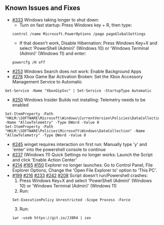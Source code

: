## Known Issues and Fixes
- [#333](https://github.com/ChrisTitusTech/win10script/issues/333) Windows taking longer to shut down:
  - Turn on fast startup: Press Windows key + R, then type:
  ```
  control /name Microsoft.PowerOptions /page pageGlobalSettings
  ```
  - If that doesn't work, Disable Hibernation: Press Windows Key+X and select 'PowerShell (Admin)' (Windows 10) or 'Windows Terminal (Admin)' (Windows 11) and enter:
  ```
  powercfg /H off
  ```
- [#253](https://github.com/ChrisTitusTech/win10script/issues/253) Windows Search does not work: Enable Background Apps
- [#278](https://github.com/ChrisTitusTech/win10script/issues/278) Xbox Game Bar Activation Broken: Set the Xbox Accessory Management Service to Automatic
```
Get-Service -Name "XboxGipSvc" | Set-Service -StartupType Automatic
```
- [#250](https://github.com/ChrisTitusTech/win10script/issues/250) Windows Insider Builds not installing: Telemetry needs to be enabled
```
Set-ItemProperty -Path "HKLM:\SOFTWARE\Microsoft\Windows\CurrentVersion\Policies\DataCollection" -Name "AllowTelemetry" -Type DWord -Value 0
Set-ItemProperty -Path "HKLM:\SOFTWARE\Policies\Microsoft\Windows\DataCollection" -Name "AllowTelemetry" -Type DWord -Value 0
 ```
- [#245](https://github.com/ChrisTitusTech/win10script/issues/245) winget requires interaction on first run: Manually type 'y' and 'enter' into the powershell console to continue
- [#237](https://github.com/ChrisTitusTech/win10script/issues/237) (Windows 11) Quick Settings no longer works: Launch the Script and click 'Enable Action Center'
- [#214](https://github.com/ChrisTitusTech/win10script/issues/214) [#165](https://github.com/ChrisTitusTech/win10script/issues/165) [#150](https://github.com/ChrisTitusTech/win10script/issues/150) Explorer no longer launches: Go to Control Panel, File Explorer Options, Change the 'Open File Explorer to' option to 'This PC'.
- [#199](https://github.com/ChrisTitusTech/win10script/issues/199) [#216](https://github.com/ChrisTitusTech/win10script/issues/216) [#233](https://github.com/ChrisTitusTech/win10script/issues/233) [#242](https://github.com/ChrisTitusTech/win10script/issues/242) [#208](https://github.com/ChrisTitusTech/win10script/issues/208) Script doesn't run/Powershell crashes:
  1. Press Windows Key+X and select 'PowerShell (Admin)' (Windows 10) or 'Windows Terminal (Admin)' (Windows 11)
  2. Run:
  ```
  Set-ExecutionPolicy Unrestricted -Scope Process -Force
  ```
  3. Run:
  ```
  iwr -useb https://git.io/JJ8R4 | iex
  ```